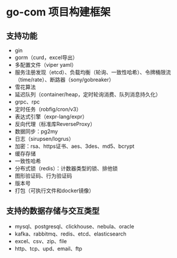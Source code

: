 # go-com 项目构建框架

## 支持功能
* gin
* gorm（curd，excel导出）
* 多配置文件（viper yaml）
* 服务注册发现（etcd）、负载均衡（轮询、一致性哈希）、令牌桶限流（time/rate）、断路器（sony/gobreaker）
* 雪花算法
* 延迟队列（container/heap，定时轮询消费、队列消息持久化）
* grpc、rpc
* 定时任务（robfig/cron/v3）
* 表达式引擎（expr-lang/expr）
* 反向代理（标准库ReverseProxy）
* 数据同步：pg2my
* 日志（sirupsen/logrus）
* 加密：rsa、https证书、aes、3des、md5、bcrypt
* 缓存存储
* 一致性哈希
* 分布式锁（redis）：计数器类型的锁、排他锁
* 图形验证码、行为验证码
* 版本号
* 打包（可执行文件和docker镜像）

## 支持的数据存储与交互类型
* mysql、postgresql、clickhouse、nebula、oracle
* kafka、rabbitmq、redis、etcd、elasticsearch
* excel、csv、zip、file
* http、tcp、upd、email、ftp
